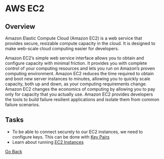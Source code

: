 # AWS EC2
## Overview
Amazon Elastic Compute Cloud (Amazon EC2) is a web service that provides secure, resizable compute capacity in the cloud. It is designed to make web-scale cloud computing easier for developers.

Amazon EC2’s simple web service interface allows you to obtain and configure capacity with minimal friction.
It provides you with complete control of your computing resources and lets you run on Amazon’s proven computing environment.
Amazon EC2 reduces the time required to obtain and boot new server instances to minutes, allowing you to quickly scale capacity, both up and down, as your computing requirements change.
Amazon EC2 changes the economics of computing by allowing you to pay only for capacity that you actually use.
Amazon EC2 provides developers the tools to build failure resilient applications and isolate them from common failure scenarios.

## Tasks
- To be able to connect securely to our EC2 instances, we need to configure keys. This can be done with  [Key Pairs](./key-pairs)
- Learn about running [EC2 Instances](./instances)

[Go Back](../README.md#tasks)
